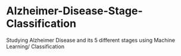 # Alzheimer-Disease-Stage-Classification
Studying  Alzheimer Disease and its 5 different stages using Machine Learning/ Classification
